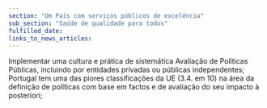 ```yaml
---
section: "Um País com serviços públicos de excelência"
sub_section: "Saúde de qualidade para todos"
fulfilled_date:
links_to_news_articles:
---
```


Implementar uma cultura e prática de sistemática Avaliação de Políticas Públicas, incluindo por entidades privadas ou públicas independentes; Portugal tem uma das piores classificações da UE (3.4. em 10) na área da definição de políticas com base em factos e de avaliação do seu impacto à posteriori;
